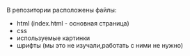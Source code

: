В репозитории расположены файлы:
* html (index.html - основная страница)
* css
* используемые картинки
* шрифты (мы это не изучали,работать с ними не нужно)